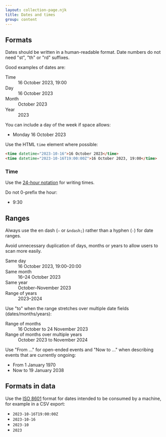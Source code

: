 ```yaml
---
layout: collection-page.njk
title: Dates and times
group: content
---
```


## Formats

Dates should be written in a human-readable format. Date numbers do not need "st", "th" or "rd" suffixes.

Good examples of dates are:

<dl class="tna-dl">
  <dt>Time</dt>
  <dd>16 October 2023, 19:00</dd>
  <dt>Day</dt>
  <dd>16 October 2023</dd>
  <dt>Month</dt>
  <dd>October 2023</dd>
  <dt>Year</dt>
  <dd>2023</dd>
</dl>

You can include a day of the week if space allows:

- Monday 16 October 2023

Use the HTML `time` element where possible:

```html
<time datetime="2023-10-16">16 October 2023</time>
<time datetime="2023-10-16T19:00:00Z">16 October 2023, 19:00</time>
```

### Time

Use the [24-hour notation](https://en.wikipedia.org/wiki/24-hour_clock) for writing times.

Do not 0-prefix the hour:

- 9:30

## Ranges

Always use the en dash (`–` or `&ndash;`) rather than a hyphen (`-`) for date ranges.

Avoid unnecessary duplication of days, months or years to allow users to scan more easily.

<dl class="tna-dl">
  <dt>Same day</dt>
  <dd>16 October 2023, 19:00–20:00</dd>
  <dt>Same month</dt>
  <dd>16–24 October 2023</dd>
  <dt>Same year</dt>
  <dd>October–November 2023</dd>
  <dt>Range of years</dt>
  <dd>2023–2024</dd>
</dl>

Use "to" when the range stretches over multiple date fields (dates/months/years):

<dl class="tna-dl">
  <dt>Range of months</dt>
  <dd>16 October to 24 November 2023</dd>
  <dt>Range of months over multiple years</dt>
  <dd>October 2023 to November 2024</dd>
</dl>

Use "From &hellip;" for open-ended events and "Now to &hellip;" when describing events that are currently ongoing:

- From 1 January 1970
- Now to 19 January 2038

## Formats in data

Use the [ISO 8601](https://en.wikipedia.org/wiki/ISO_8601) format for dates intended to be consumed by a machine, for example in a CSV export:

- `2023-10-16T19:00:00Z`
- `2023-10-16`
- `2023-10`
- `2023`
